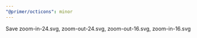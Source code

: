 ```yaml
---
"@primer/octicons": minor
---
```


Save zoom-in-24.svg, zoom-out-24.svg, zoom-out-16.svg, zoom-in-16.svg
